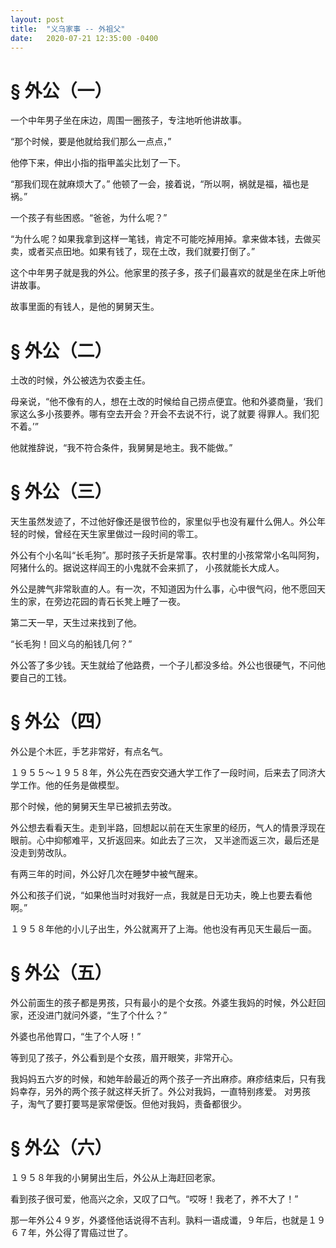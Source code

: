 ```yaml
---
layout: post
title:  "义乌家事 -- 外祖父"
date:   2020-07-21 12:35:00 -0400
---
```


# § 外公（一）

一个中年男子坐在床边，周围一圈孩子，专注地听他讲故事。

“那个时候，要是他就给我们那么一点点，”
 
他停下来，伸出小指的指甲盖尖比划了一下。

“那我们现在就麻烦大了。” 他顿了一会，接着说，“所以啊，祸就是福，福也是祸。”

一个孩子有些困惑。“爸爸，为什么呢？”

“为什么呢？如果我拿到这样一笔钱，肯定不可能吃掉用掉。拿来做本钱，去做买卖，或者买点田地。如果有钱了，现在土改，我们就要打倒了。”  

这个中年男子就是我的外公。他家里的孩子多，孩子们最喜欢的就是坐在床上听他讲故事。

故事里面的有钱人，是他的舅舅天生。


# § 外公（二）

土改的时候，外公被选为农委主任。

母亲说，“他不像有的人，想在土改的时候给自己捞点便宜。他和外婆商量，‘我们家这么多小孩要养。哪有空去开会？开会不去说不行，说了就要
得罪人。我们犯不着。’”

他就推辞说，“我不符合条件，我舅舅是地主。我不能做。”


# § 外公（三）

天生虽然发迹了，不过他好像还是很节俭的，家里似乎也没有雇什么佣人。外公年轻的时候，曾经在天生家里做过一段时间的零工。

外公有个小名叫“长毛狗”。那时孩子夭折是常事。农村里的小孩常常小名叫阿狗，阿猪什么的。据说这样阎王的小鬼就不会来抓了，
小孩就能长大成人。

外公是脾气非常耿直的人。有一次，不知道因为什么事，心中很气闷，他不愿回天生的家，在旁边花园的青石长凳上睡了一夜。

第二天一早，天生过来找到了他。

“长毛狗！回义乌的船钱几何？”

外公答了多少钱。天生就给了他路费，一个子儿都没多给。外公也很硬气，不问他要自己的工钱。


# § 外公（四）

外公是个木匠，手艺非常好，有点名气。

１９５５～１９５８年，外公先在西安交通大学工作了一段时间，后来去了同济大学工作。他的任务是做模型。

那个时候，他的舅舅天生早已被抓去劳改。

外公想去看看天生。走到半路，回想起以前在天生家里的经历，气人的情景浮现在眼前。心中抑郁难平，又折返回来。如此去了三次，
又半途而返三次，最后还是没走到劳改队。

有两三年的时间，外公好几次在睡梦中被气醒来。

外公和孩子们说，“如果他当时对我好一点，我就是日无功夫，晚上也要去看他啊。”

１９５８年他的小儿子出生，外公就离开了上海。他也没有再见天生最后一面。

# § 外公（五）

外公前面生的孩子都是男孩，只有最小的是个女孩。外婆生我妈的时候，外公赶回家，还没进门就问外婆，“生了个什么？”

外婆也吊他胃口，“生了个人呀！”

等到见了孩子，外公看到是个女孩，眉开眼笑，非常开心。

我妈妈五六岁的时候，和她年龄最近的两个孩子一齐出麻疹。麻疹结束后，只有我妈幸存，另外的两个孩子就这样夭折了。外公对我妈，一直特别疼爱。
对男孩子，淘气了要打要骂是家常便饭。但他对我妈，责备都很少。


# § 外公（六）

１９５８年我的小舅舅出生后，外公从上海赶回老家。

看到孩子很可爱，他高兴之余，又叹了口气。“哎呀！我老了，养不大了！”

那一年外公４９岁，外婆怪他话说得不吉利。孰料一语成谶，９年后，也就是１９６７年，外公得了胃癌过世了。
